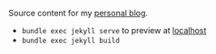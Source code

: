 Source content for my [personal blog](https://ariasemis.github.io/). 

* `bundle exec jekyll serve` to preview at [localhost](http://localhost:4000)
* `bundle exec jekyll build`
